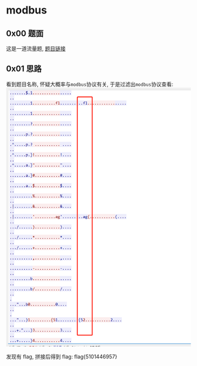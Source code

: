 # modbus

## 0x00 题面

这是一道流量题, [题目链接](D:\ctf\mise\xyfx_c0f123874d571056d686f627e74fbc82\modbus.pcapng)

## 0x01 思路

看到题目名称, 怀疑大概率与`modbus`协议有关, 于是过滤出`modbus`协议查看:
![](vx_images/676449119496.png)

发现有 flag, 拼接后得到 flag:
flag{5101446957}
